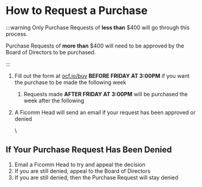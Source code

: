 # How to Request a Purchase

:::warning
Only Purchase Requests of **less than** $400 will go through this process.

Purchase Requests of **more than** $400 will need to be approved by the Board of Directors to be purchased.

:::


1. Fill out the form at [ocf.io/buy](https://ocf.io/buy) **BEFORE FRIDAY AT 3:00PM** if you want the purchase to be made the following week

   
   1. Requests made **AFTER FRIDAY AT 3:00PM** will be purchased the week after the following
2. A Ficomm Head will send an email if your request has been approved or denied

   \

## If Your Purchase Request Has Been Denied


1. Email a Ficomm Head to try and appeal the decision
2. If you are still denied, appeal to the Board of Directors
3. If you are still denied, then the Purchase Request will stay denied